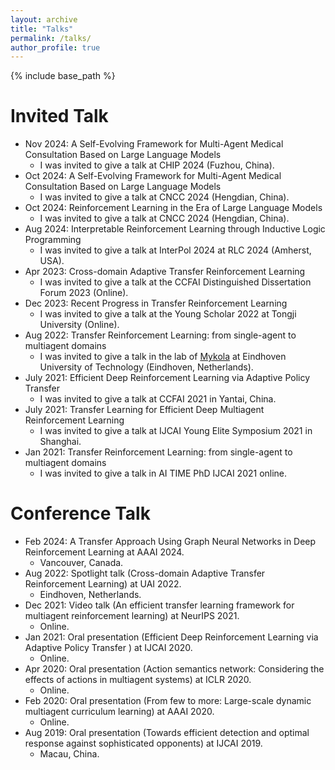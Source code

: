 ```yaml
---
layout: archive
title: "Talks"
permalink: /talks/
author_profile: true
---
```



{% include base_path %}

Invited Talk
======
* Nov 2024: A Self-Evolving Framework for Multi-Agent Medical Consultation Based on Large Language Models
  * I was invited to give a talk at CHIP 2024 (Fuzhou, China).
* Oct 2024: A Self-Evolving Framework for Multi-Agent Medical Consultation Based on Large Language Models
  * I was invited to give a talk at CNCC 2024 (Hengdian, China).
* Oct 2024: Reinforcement Learning in the Era of Large Language Models
  * I was invited to give a talk at CNCC 2024 (Hengdian, China).
* Aug 2024: Interpretable Reinforcement Learning through Inductive Logic Programming
  * I was invited to give a talk at InterPol 2024 at RLC 2024 (Amherst, USA).
* Apr 2023: Cross-domain Adaptive Transfer Reinforcement Learning
  * I was invited to give a talk at the CCFAI Distinguished Dissertation Forum 2023 (Online).
* Dec 2023: Recent Progress in Transfer Reinforcement Learning
  * I was invited to give a talk at the Young Scholar 2022 at Tongji University (Online).
* Aug 2022: Transfer Reinforcement Learning: from single-agent to multiagent domains 
  * I was invited to give a talk in the lab of [Mykola](https://www.tue.nl/en/research/researchers/mykola-pechenizkiy) at Eindhoven University of Technology (Eindhoven, Netherlands).
* July 2021: Efficient Deep Reinforcement Learning via Adaptive Policy Transfer 
  * I was invited to give a talk at CCFAI 2021 in Yantai, China.
* July 2021: Transfer Learning for Efficient Deep Multiagent Reinforcement Learning 
  * I was invited to give a talk at IJCAI Young Elite Symposium 2021 in Shanghai.
* Jan 2021: Transfer Reinforcement Learning: from single-agent to multiagent domains 
  * I was invited to give a talk in AI TIME PhD IJCAI 2021 online.

Conference Talk
======
* Feb 2024: A Transfer Approach Using Graph Neural Networks in Deep Reinforcement Learning at AAAI 2024.
  * Vancouver, Canada.
* Aug 2022: Spotlight talk (Cross-domain Adaptive Transfer Reinforcement Learning) at UAI 2022.
  * Eindhoven, Netherlands.
* Dec 2021: Video talk (An efficient transfer learning framework for multiagent reinforcement learning) at NeurIPS 2021.
  * Online.
* Jan 2021: Oral presentation (Efficient Deep Reinforcement Learning via Adaptive Policy Transfer ) at IJCAI 2020.
  * Online.
* Apr 2020: Oral presentation (Action semantics network: Considering the effects of actions in multiagent systems) at ICLR 2020.
  * Online.
* Feb 2020: Oral presentation (From few to more: Large-scale dynamic multiagent curriculum learning) at AAAI 2020.
  * Online.
* Aug 2019: Oral presentation (Towards efficient detection and optimal response against sophisticated opponents) at IJCAI 2019.
  * Macau, China.


 

